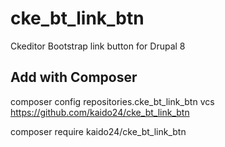 # cke_bt_link_btn
Ckeditor Bootstrap link button for Drupal 8
## Add with Composer
composer config repositories.cke_bt_link_btn vcs https://github.com/kaido24/cke_bt_link_btn

composer require kaido24/cke_bt_link_btn
